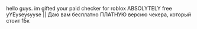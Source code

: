 hello guys. im gifted your paid checker for roblox ABSOLYTELY free yYEyseysyyse  ||  Даю вам бесплатно ПЛАТНУЮ версию чекера, который стоит 15к
